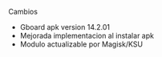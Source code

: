 Cambios

+ Gboard apk version 14.2.01
+ Mejorada implementacion al instalar apk
+ Modulo actualizable por Magisk/KSU
